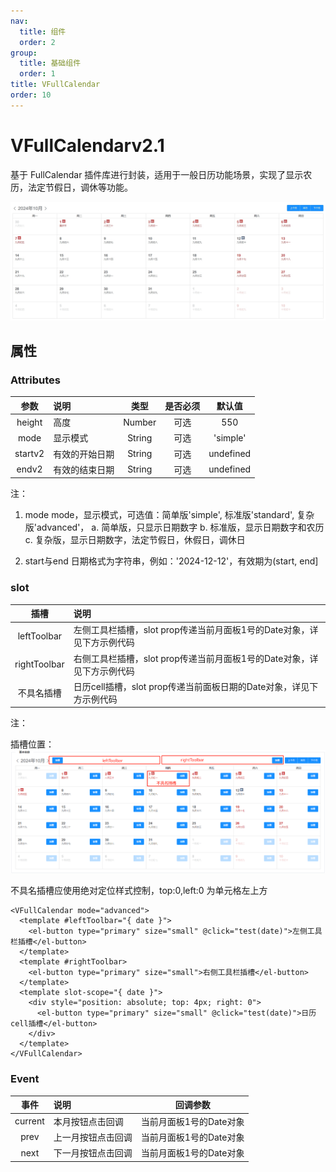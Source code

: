 ```yaml
---
nav:
  title: 组件
  order: 2
group:
  title: 基础组件
  order: 1
title: VFullCalendar
order: 10
---
```


# VFullCalendar<Badge>v2.1</Badge>

基于 FullCalendar 插件库进行封装，适用于一般日历功能场景，实现了显示农历，法定节假日，调休等功能。

![full-calendar](../assets/base-component/full-calendar.png)

## 属性

### Attributes

|      参数       | 说明                          |  类型   | 是否必须 |                      默认值                       |
| :-------------: | :---------------------------- | :-----: | :------: | :-----------------------------------------------: |
| height | 高度  | Number  |   可选   |                         550                         |
| mode | 显示模式     | String  |   可选   |                         'simple'                         |
| start<Badge>v2</Badge>  | 有效的开始日期     | String  |   可选   |                         undefined                         |
| end<Badge>v2</Badge>  | 有效的结束日期     | String  |   可选   |                         undefined                        |

注：

1. mode
  mode，显示模式，可选值：简单版'simple', 标准版'standard', 复杂版'advanced'，
    a. 简单版，只显示日期数字
    b. 标准版，显示日期数字和农历
    c. 复杂版，显示日期数字，法定节假日，休假日，调休日

2. start与end
  日期格式为字符串，例如：'2024-12-12'，有效期为(start, end]

### slot

|     插槽      | 说明                                   |
| :-----------: | :------------------------------------- |
|  leftToolbar | 左侧工具栏插槽，slot prop传递当前月面板1号的Date对象，详见下方示例代码  |
| rightToolbar | 右侧工具栏插槽，slot prop传递当前月面板1号的Date对象，详见下方示例代码 |
|   不具名插槽   | 日历cell插槽，slot prop传递当前面板日期的Date对象，详见下方示例代码 |

注：

插槽位置：
![full-calendar-slot](../assets/base-component/full-calendar-slot.png)

不具名插槽应使用绝对定位样式控制，top:0,left:0 为单元格左上方

```
<VFullCalendar mode="advanced">
  <template #leftToolbar="{ date }">
    <el-button type="primary" size="small" @click="test(date)">左侧工具栏插槽</el-button>
  </template>
  <template #rightToolbar>
    <el-button type="primary" size="small">右侧工具栏插槽</el-button>
  </template>
  <template slot-scope="{ date }">
    <div style="position: absolute; top: 4px; right: 0">
      <el-button type="primary" size="small" @click="test(date)">日历cell插槽</el-button>
    </div>
  </template>
</VFullCalendar>
```

### Event

|   事件   | 说明         |      回调参数      |
| :------: | :----------- | :----------------: |
| current  | 本月按钮点击回调 |  当前月面板1号的Date对象 |
| prev  | 上一月按钮点击回调 |  当前月面板1号的Date对象 |
| next  | 下一月按钮点击回调 |  当前月面板1号的Date对象 |

